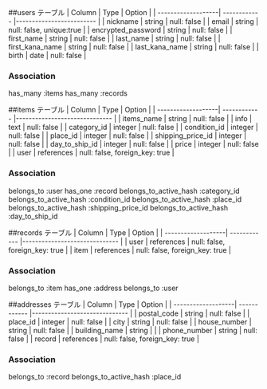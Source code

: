 
##users テーブル
| Column             | Type         | Option                    |
| -------------------| ------------ |-------------------------  |
| nickname           | string       | null: false               |
| email              | string       | null: false, unique:true  |
| encrypted_password | string       | null: false               |
| first_name         | string       | null: false               |
| last_name          | string       | null: false               |
| first_kana_name    | string       | null: false               |
| last_kana_name     | string       | null: false               |
| birth              | date         | null: false               |

### Association
has_many :items
has_many :records


##items テーブル
| Column             | Type         | Option                         |
| -------------------| ------------ |------------------------------  |
| items_name         | string       | null: false                    | 
| info               | text         | null: false                    |
| category_id        | integer      | null: false                    |
| condition_id       | integer      | null: false                    |
| place_id           | integer      | null: false                    |
| shipping_price_id  | integer      | null: false                    |
| day_to_ship_id     | integer      | null: false                    |
| price              | integer      | null: false                    |
| user               | references   | null: false, foreign_key: true |


### Association
belongs_to :user
has_one :record
belongs_to_active_hash :category_id
belongs_to_active_hash :condition_id
belongs_to_active_hash :place_id
belongs_to_active_hash :shipping_price_id
belongs_to_active_hash :day_to_ship_id


##records テーブル
| Column             | Type         | Option                         |
| -------------------| ------------ |------------------------------  |
| user               | references   | null: false, foreign_key: true |
| item               | references   | null: false, foreign_key: true |

### Association
belongs_to :item
has_one :address
belongs_to :user


##addresses テーブル
| Column             | Type         | Option                         |
| -------------------| ------------ |------------------------------  |
| postal_code        | string       | null: false                    |
| place_id           | integer      | null: false                    |
| city               | string       | null: false                    |
| house_number       | string       | null: false                    |
| building_name      | string       |                                |
| phone_number       | string       | null: false                    |
| record             | references   | null: false, foreign_key: true |

### Association
belongs_to :record
belongs_to_active_hash :place_id
